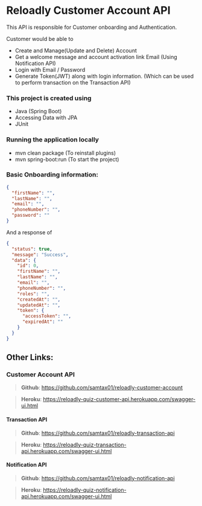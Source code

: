 # Reloadly Customer Account API

This API is responsible for Customer onboarding and Authentication.

Customer would be able to 
- Create and Manage(Update and Delete) Account
- Get a welcome message and account activation link Email (Using Notification API)
- Login with Email / Password
- Generate Token(JWT) along with login information. (Which can be used to perform transaction on the Transaction API)

### This project is created using
- Java (Spring Boot)
- Accessing Data with JPA
- JUnit

### Running the application locally
- mvn clean package (To reinstall plugins)
- mvn spring-boot:run (To start the project)

### Basic Onboarding information:
```json
{
  "firstName": "",
  "lastName": "",
  "email": "",
  "phoneNumber": "",
  "password": ""
}
```

And a response of
```json
{
  "status": true,
  "message": "Success",
  "data": {
    "id": 0,
    "firstName": "",
    "lastName": "",
    "email": "",
    "phoneNumber": "",
    "roles": "",
    "createdAt": "",
    "updatedAt": "",
    "token": {
      "accessToken": "",
      "expiredAt": ""
    }
  }
}
```

## Other Links:

### Customer Account API
> **Github**: https://github.com/samtax01/reloadly-customer-account

> **Heroku**: https://reloadly-quiz-customer-api.herokuapp.com/swagger-ui.html


#### Transaction API
> **Github**: https://github.com/samtax01/reloadly-transaction-api

> **Heroku**: https://reloadly-quiz-transaction-api.herokuapp.com/swagger-ui.html

#### Notification API
> **Github**: https://github.com/samtax01/reloadly-notification-api

> **Heroku**: https://reloadly-quiz-notification-api.herokuapp.com/swagger-ui.html
